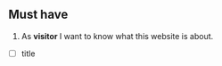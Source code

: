 ## Must have

1. As **visitor** I want to know what this website is about.

- [ ] title <title>
- [ ] Intro/instruction <p></p>

2. As **list-maker** I want to add items to my list.
3. 
- [ ] input field <input type ... >
- [ ] button <button>add</button>
- [ ] 

3. As **list-maker** I want to delete items from my list.
- [ ] button <button>delete</button>
  
4. As **list-maker** I want to check item as 'bought'.
- [ ] checkboxes

5. As **list-maker** I want to see my list.
- [ ] list is displayed <div id = 'list'></div>
- [ ] list updated
  
6. As **any front end user** I want it to be nice and easy to use.
    - [ ] css: design
    - [ ] accessibility

## Should have 
(things we don;t know yest how to do, but will figure out and re-organize the order)

2. As **Sheyla** I want to SEND my list to my spouse so they do the shopping.
3. As **Sheyla** I want a trusted person to edit the list.
4. As **list-user** I want to ADD COMMENT to the item in the list.
5. As **old-school-shopper** I want to SAVE my list to have it om paper.
6. As **busy person** I want to have a timer to be on schedule.
7.  As **busy person** I want to to know how much I spend for shopping per month.
8.  As **list-user** I want to ask another person to buy what I didn't buy.
9.  As **list-user** I want to set priority to my items.
10. As **list-user** I want to set quantity to my items.
11. As **shopper** I want to compare prices in different shops.
12. As **shopper** I want to choose market close to my house.
13. As **busy person** I want to to SAVEmy list so do I don't need to make it again.
14. As **person who saved the list**  I want to edit the list so I can reuse it for next shopping.
15. favorites?
16. 
    
## Might have